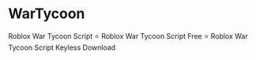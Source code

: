 # WarTycoon
Roblox War Tycoon Script ⭐️ Roblox War Tycoon Script Free ⭐️ Roblox War Tycoon Script Keyless Download
